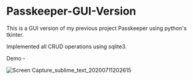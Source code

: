 # Passkeeper-GUI-Version
This is a GUI version of my previous project Passkeeper using python's tkinter.

Implemented all CRUD operations using sqlite3.

Demo -

![Screen Capture_sublime_text_20200711202615](https://user-images.githubusercontent.com/51908878/87227045-a3a1ac80-c3b5-11ea-8dbc-78b8207f9d37.gif)


